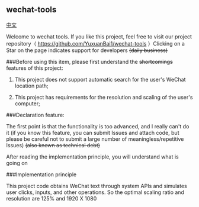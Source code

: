 ## wechat-tools

[中文](README_CN.md)

Welcome to wechat tools. If you like this project, feel free to visit our project repository（ https://github.com/YuxuanBai1/wechat-tools ）Clicking on a Star on the page indicates support for developers ~~(daily business)~~

###Before using this item, please first understand the ~~shortcomings~~ features of this project:

1. This project does not support automatic search for the user's WeChat location path;

2. This project has requirements for the resolution and scaling of the user's computer;

###Declaration feature:

The first point is that the functionality is too advanced, and I really can't do it (if you know this feature, you can submit Issues and attach code, but please be careful not to submit a large number of meaningless/repetitive Issues) ~~(also known as technical debt)~~

After reading the implementation principle, you will understand what is going on

###Implementation principle

This project code obtains WeChat text through system APIs and simulates user clicks, inputs, and other operations. So the optimal scaling ratio and resolution are 125% and 1920 X 1080
